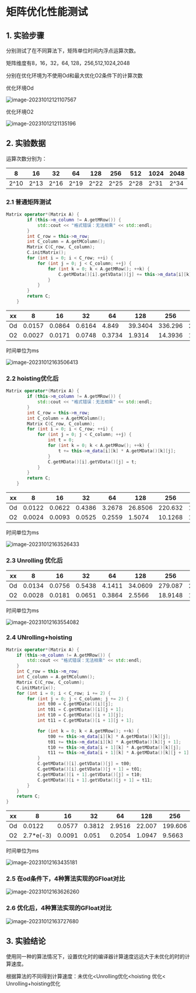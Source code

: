 # 矩阵优化性能测试

## 1. 实验步骤

分别测试了在不同算法下，矩阵单位时间内浮点运算次数。

矩阵维度有8，16，32，64, 128，256,512,1024,2048 

分别在优化环境为不使用Od和最大优化O2条件下的计算次数

优化环境Od

![image-20231012121107567](./typora-image/image-20231012121107567.png)

优化环境O2

![image-20231012121135196](./typora-image/image-20231012121135196.png)

## 2. 实验数据

运算次数分别为：

| 8    | 16   | 32   | 64   | 128  | 256  | 512  | 1024 | 2048 |
| ---- | ---- | ---- | ---- | ---- | ---- | ---- | ---- | ---- |
| 2^10 | 2^13 | 2^16 | 2^19 | 2^22 | 2^25 | 2^28 | 2^31 | 2^34 |

### 2.1 普通矩阵测试

```c++
Matrix operator*(Matrix A) {
		if (this->m_column != A.getMRow()) {
			std::cout << "格式错误：无法相乘" << std::endl;
		}
		int C_row = this->m_row;
		int C_column = A.getMColumn();
		Matrix C(C_row, C_column);
		C.initMatrix();
		for (int i = 0; i < C_row; ++i) {
			for (int j = 0; j < C_column; ++j) {
				for (int k = 0; k < A.getMRow(); ++k) {
					C.getMData()[i].getVData()[j] += this->m_data[i][k] * A.getMData()[k][j];
				}
			}
		}
		return C;
	}
```

| xx   | 8      | 16     | 32     | 64     | 128     | 256     | 512     | 1024    | 2048    |
| ---- | ------ | ------ | ------ | ------ | ------- | ------- | ------- | ------- | ------- |
| Od   | 0.0157 | 0.0864 | 0.6164 | 4.849  | 39.3404 | 336.296 | 2788.84 | 22983   | 186247  |
| O2   | 0.0027 | 0.0171 | 0.0748 | 0.3734 | 1.9314  | 14.3936 | 137.646 | 1834.74 | 22157.3 |

时间单位为ms

![image-20231012163506413](./typora-image/image-20231012163506413.png)

### 2.2 hoisting优化后

```c++
Matrix operator*(Matrix A) {
		if (this->m_column != A.getMRow()) {
			std::cout << "格式错误：无法相乘" << std::endl;
		}
		int C_row = this->m_row;
		int C_column = A.getMColumn();
		Matrix C(C_row, C_column);
		for (int i = 0; i < C_row; ++i) {
			for (int j = 0; j < C_column; ++j) {
				int t = 0;
				for (int k = 0; k < A.getMRow(); ++k) {
					t += this->m_data[i][k] * A.getMData()[k][j];
				}
				C.getMData()[i].getVData()[j] = t;
			}
		}
		return C;
	}
```

| xx   | 8      | 16     | 32     | 64     | 128     | 256     | 512     | 1024    | 2048    |
| ---- | ------ | ------ | ------ | ------ | ------- | ------- | ------- | ------- | ------- |
| Od   | 0.0122 | 0.0622 | 0.4386 | 3.2678 | 26.8506 | 220.632 | 1852.71 | 15765.3 | 126070  |
| O2   | 0.0024 | 0.0093 | 0.0525 | 0.2559 | 1.5074  | 10.1268 | 115.212 | 1311.85 | 19874.4 |

时间单位为ms

![image-20231012163526433](./typora-image/image-20231012163526433.png)

### 2.3 Unrolling 优化后

| xx   | 8      | 16     | 32     | 64     | 128     | 256     | 512     | 1024    | 2048    |
| ---- | ------ | ------ | ------ | ------ | ------- | ------- | ------- | ------- | ------- |
| Od   | 0.0134 | 0.0756 | 0.5438 | 4.1411 | 34.0609 | 279.087 | 2379.42 | 18228   | 146301  |
| O2   | 0.0028 | 0.0181 | 0.0651 | 0.3864 | 2.5566  | 18.9148 | 154.762 | 1536.34 | 18681.6 |

时间单位为ms

![image-20231012163554082](./typora-image/image-20231012163554082.png)



### 2.4  UNrolling+hoisting

```c++
Matrix operator*(Matrix A) {
	if (this->m_column != A.getMRow()) {
		std::cout << "格式错误：无法相乘" << std::endl;
	}
	int C_row = this->m_row;
	int C_column = A.getMColumn();
	Matrix C(C_row, C_column);
	C.initMatrix();
	for (int i = 0; i < C_row; i += 2) {
		for (int j = 0; j < C_column; j += 2) {
			int t00 = C.getMData()[i][j];
			int t01 = C.getMData()[i][j + 1];
			int t10 = C.getMData()[i + 1][j];
			int t11 = C.getMData()[i + 1][j + 1];

			for (int k = 0; k < A.getMRow(); ++k) {
				t00 += this->m_data[i][k] * A.getMData()[k][j];
				t01 += this->m_data[i][k] * A.getMData()[k][j + 1];
				t10 += this->m_data[i + 1][k] * A.getMData()[k][j];
				t11 += this->m_data[i + 1][k] * A.getMData()[k][j + 1];
			}
			C.getMData()[i].getVData()[j] = t00;
			C.getMData()[i].getVData()[j + 1] = t01;
			C.getMData()[i + 1].getVData()[j] = t10;
			C.getMData()[i + 1].getVData()[j + 1] = t11;
		}
	}
	return C;
}
```

| xx   | 8         | 16     | 32     | 64     | 128    | 256     | 512     | 1024    | 2048    |
| ---- | --------- | ------ | ------ | ------ | ------ | ------- | ------- | ------- | ------- |
| Od   | 0.0122    | 0.0577 | 0.3812 | 2.9516 | 22.007 | 199.606 | 1678.51 | 12109   | 97592.1 |
| O2   | 2.7*e(-3) | 0.0091 | 0.051  | 0.2054 | 1.0947 | 9.5663  | 67.4625 | 741.485 | 10579   |

时间单位为ms

![image-20231012163435181](./typora-image/image-20231012163435181.png)





### 2.5 在od条件下，4种算法实现的GFloat对比

![image-20231012163626260](./typora-image/image-20231012163626260.png)



### 2.6 优化后，4种算法实现的GFloat对比

![image-20231012163727680](./typora-image/image-20231012163727680.png)



## 3. 实验结论

使用同一种的算法情况下，设置优化时的编译器计算速度远远大于未优化的时的计算速度。

根据算法的不同得到计算速度：未优化<Unrolling优化<hoisting 优化< Unrolling+hoisting优化